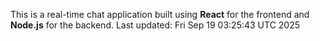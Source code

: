 This is a real-time chat application built using **React** for the frontend and **Node.js** for the backend.
Last updated: Fri Sep 19 03:25:43 UTC 2025
